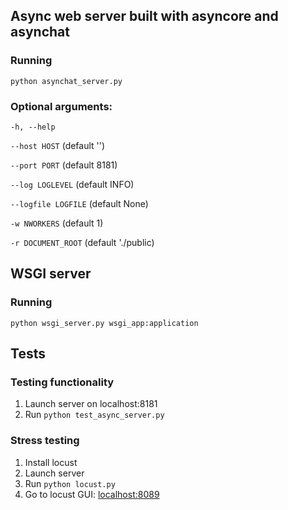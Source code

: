 ## Async web server built with asyncore and asynchat

### Running
```
python asynchat_server.py
```
### Optional arguments:
`-h, --help`

`--host HOST` (default '')

`--port PORT` (default 8181)

`--log LOGLEVEL` (default INFO)

`--logfile LOGFILE` (default None)

`-w NWORKERS` (default 1)

`-r DOCUMENT_ROOT` (default './public)

## WSGI server

### Running
```
python wsgi_server.py wsgi_app:application
```

## Tests

### Testing functionality
1. Launch server on localhost:8181
2. Run `python test_async_server.py`


### Stress testing
1. Install locust
2. Launch server
3. Run `python locust.py`
4. Go to locust GUI: [localhost:8089](http://localhost:8089/)
